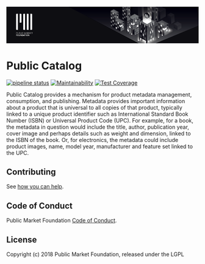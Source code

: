 ![Public Market Foundation](.github/public_market_readme_banner_1024_big.png)

# Public Catalog

[![pipeline status](https://gitlab.com/publicmarket/universal-catalogue/badges/master/pipeline.svg)](https://gitlab.com/publicmarket/universal-catalogue/commits/master)
[![Maintainability](https://api.codeclimate.com/v1/badges/f35baea9561310922d9f/maintainability)](https://codeclimate.com/github/public-market-foundation/public-catalog/maintainability)
[![Test Coverage](https://api.codeclimate.com/v1/badges/f35baea9561310922d9f/test_coverage)](https://codeclimate.com/github/public-market-foundation/public-catalog/test_coverage)

Public Catalog provides a mechanism for product metadata management, consumption, and publishing. Metadata provides important information about a product that is universal to all copies of that product, typically linked to a unique product identifier such as International Standard Book Number (ISBN) or Universal Product Code (UPC). For example, for a book, the metadata in question would include the title, author, publication year, cover image and perhaps details such as weight and dimension, linked to the ISBN of the book. Or, for electronics, the metadata could include product images, name, model year, manufacturer and feature set linked to the UPC. 



## Contributing

See [how you can help](.github/CONTRIBUTING.md).

## Code of Conduct

Public Market Foundation [Code of Conduct](.github/CODE_OF_CONDUCT.md).

## License

Copyright (c) 2018 Public Market Foundation, released under the LGPL
